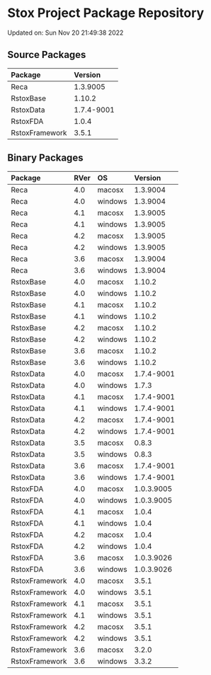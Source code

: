 # Stox Project Package Repository


Updated on: Sun Nov 20 21:49:38 2022
## Source Packages

|Package        |Version    |
|:--------------|:----------|
|Reca           |1.3.9005   |
|RstoxBase      |1.10.2     |
|RstoxData      |1.7.4-9001 |
|RstoxFDA       |1.0.4      |
|RstoxFramework |3.5.1      |

## Binary Packages

|Package        |RVer |OS      |Version    |
|:--------------|:----|:-------|:----------|
|Reca           |4.0  |macosx  |1.3.9004   |
|Reca           |4.0  |windows |1.3.9004   |
|Reca           |4.1  |macosx  |1.3.9005   |
|Reca           |4.1  |windows |1.3.9005   |
|Reca           |4.2  |macosx  |1.3.9005   |
|Reca           |4.2  |windows |1.3.9005   |
|Reca           |3.6  |macosx  |1.3.9004   |
|Reca           |3.6  |windows |1.3.9004   |
|RstoxBase      |4.0  |macosx  |1.10.2     |
|RstoxBase      |4.0  |windows |1.10.2     |
|RstoxBase      |4.1  |macosx  |1.10.2     |
|RstoxBase      |4.1  |windows |1.10.2     |
|RstoxBase      |4.2  |macosx  |1.10.2     |
|RstoxBase      |4.2  |windows |1.10.2     |
|RstoxBase      |3.6  |macosx  |1.10.2     |
|RstoxBase      |3.6  |windows |1.10.2     |
|RstoxData      |4.0  |macosx  |1.7.4-9001 |
|RstoxData      |4.0  |windows |1.7.3      |
|RstoxData      |4.1  |macosx  |1.7.4-9001 |
|RstoxData      |4.1  |windows |1.7.4-9001 |
|RstoxData      |4.2  |macosx  |1.7.4-9001 |
|RstoxData      |4.2  |windows |1.7.4-9001 |
|RstoxData      |3.5  |macosx  |0.8.3      |
|RstoxData      |3.5  |windows |0.8.3      |
|RstoxData      |3.6  |macosx  |1.7.4-9001 |
|RstoxData      |3.6  |windows |1.7.4-9001 |
|RstoxFDA       |4.0  |macosx  |1.0.3.9005 |
|RstoxFDA       |4.0  |windows |1.0.3.9005 |
|RstoxFDA       |4.1  |macosx  |1.0.4      |
|RstoxFDA       |4.1  |windows |1.0.4      |
|RstoxFDA       |4.2  |macosx  |1.0.4      |
|RstoxFDA       |4.2  |windows |1.0.4      |
|RstoxFDA       |3.6  |macosx  |1.0.3.9026 |
|RstoxFDA       |3.6  |windows |1.0.3.9026 |
|RstoxFramework |4.0  |macosx  |3.5.1      |
|RstoxFramework |4.0  |windows |3.5.1      |
|RstoxFramework |4.1  |macosx  |3.5.1      |
|RstoxFramework |4.1  |windows |3.5.1      |
|RstoxFramework |4.2  |macosx  |3.5.1      |
|RstoxFramework |4.2  |windows |3.5.1      |
|RstoxFramework |3.6  |macosx  |3.2.0      |
|RstoxFramework |3.6  |windows |3.3.2      |
